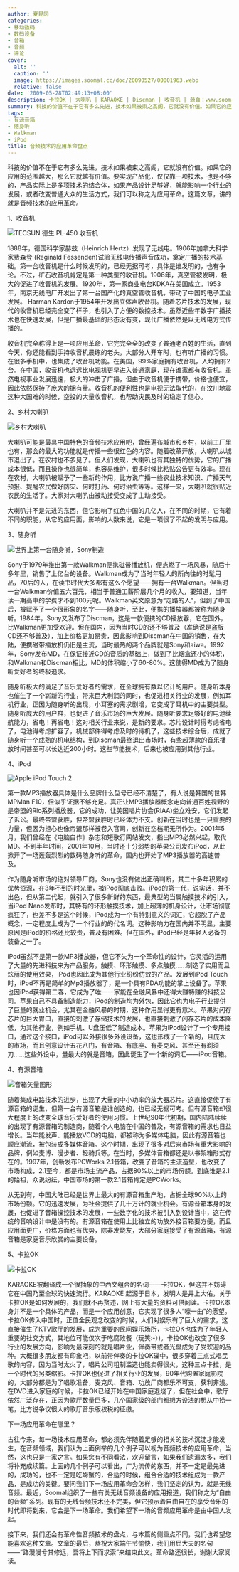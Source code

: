 ```yaml
---
author: 夏昆冈
categories:
- 移动数码
- 数码设备
- 音箱
- 音频
- 评论
cover:
  alt: ''
  caption: ''
  image: https://images.soomal.cc/doc/20090527/00001963.webp
  relative: false
date: '2009-05-28T02:49:13+08:00'
description: 卡拉OK | 大喇叭 | KARAOKE | Discman | 收音机 | 源自：www.soomal.com | 版权：原创 |  平均/总评分：09.39/122
summary: 科技的价值不在于它有多么先进，技术如果被束之高阁，它就没有价值。如果它的应用的范围越大，那么它就越有价值。要实现产品化，仅仅靠一项技术，也是不够的，产品实际上是多项技术的结合体，如果产品设计足够好，就能影响一个行业的发展，或者改变普通大众的生活方式，我们可以称之为应用革命。这篇文章，讲的就是音频技术的应用革命。
tags:
- 有源音箱
- 随身听
- Walkman
- iPod
title: 音频技术的应用革命盘点
---
```


科技的价值不在于它有多么先进，技术如果被束之高阁，它就没有价值。如果它的应用的范围越大，那么它就越有价值。要实现产品化，仅仅靠一项技术，也是不够的，产品实际上是多项技术的结合体，如果产品设计足够好，就能影响一个行业的发展，或者改变普通大众的生活方式，我们可以称之为应用革命。这篇文章，讲的就是音频技术的应用革命。



1、收音机



![TECSUN 德生 PL-450 收音机](https://images.soomal.cc/doc/20090426/00001631.webp)



1888年，德国科学家赫兹（Heinrich Hertz）发现了无线电。1906年加拿大科学家费森登 
(Reginald Fessenden)试验无线电传播声音成功，奠定广播的技术基础。第一台收音机是什么时候发明的，已经无据可考，具体是谁发明的，也有争论。不过，矿石收音机肯定是第一种类型的收音机。1906年，真空管被发明，极大的促进了收音机的发展。1920年，第一家商业电台KDKA在美国成立。1953年，南京无线电厂开发出了第一台国产化的真空管收音机，带动了中国的电子工业发展。 Harman Kardon于1954年开发出立体声收音机。随着芯片技术的发展，现代的收音机已经完全变了样子，也引入了方便的数控技术。虽然近些年数字广播技术也在快速发展，但是广播最基础的形态没有变，现代广播依然是以无线电方式传播的。



收音机完全称得上是一项应用革命，它完完全全的改变了普通老百姓的生活，直到今天，你还能看到手持收音机晨练的老头，大部分人开车时，也有听广播的习惯。在很多手机中，也集成了收音机功能。在美国，99%家庭拥有收音机，人均拥有2台。在中国，收音机也远远比电视机更早进入普通家庭，现在谁家都有收音机。虽然电视事业发展迅速，极大的冲击了广播，但由于收音机便于携带，价格也便宜，因此依然保持了庞大的拥有量。收音机的便利性也是电视无法取代的，在汶川地震这种大国难的时候，空投的大量收音机，也帮助灾民及时的稳定了信心。



2、乡村大喇叭



![乡村大喇叭](https://images.soomal.cc/doc/20090527/00001962.webp)



大喇叭可能是最具中国特色的音频技术应用吧，曾经遍布城市和乡村，以前工厂里也有，那会的最大的功能就是传播一些很红色的内容。随着改革开放，大喇叭从城市退出了。在农村也不多见了。但人们发现，大喇叭也有其独特的优势，它的广播成本很低，而且操作也很简单，也容易维护，很多时候比粘贴公告更有效率。现在在农村，大喇叭被赋予了一些新的作用，比方说广播一些农业技术知识、广播天气预报、提醒农民做好防灾、何时打药、何时治虫等等。这样一来，大喇叭就很贴近农民的生活了。大家对大喇叭由被动接受变成了主动接受。



大喇叭并不是先进的东西，但它影响了红色中国的几亿人，在不同的时期，它有着不同的职能，从它的应用面，影响的人数来说，它是一项很了不起的发明与应用。



3、随身听



![世界上第一台随身听，Sony制造](https://images.soomal.cc/doc/20090527/00001963.webp)



Sony于1979年推出第一款Walkman便携磁带播放机，便点燃了一场风暴，随后十多年里，销售了上亿台的设备。Walkman成为了当时年轻人的所向往的时髦用品，70后的人，在读书时代大多都有这么个愿望――拥有一台Walkman。但当时一台Walkman价值五六百元，相当于普通工薪阶层几个月的收入，要知道，当年读一期高中的学费才不到100元呢。Walkman英文原意为“走路的人”，但到了中国后，被赋予了一个很形象的名字――随身听，至此，便携的播放器都被称为随身听。1984年，Sony又发布了Discman，这是一款便携的CD播放器，它在国外，比Walkman更加受欢迎。但在国内，因为当时CD的还不够普及（准确说是盗版CD还不够普及），加上价格更加昂贵，因此影响到Discman在中国的销售，在大陆，便携磁带播放机仍旧是主流，当时最热的两个品牌就是Sony和aiwa。1992年，Sony发布MD，在保证接近CD的音质的基础上，做到了比烟盒还小的体积，和Walkman和Discman相比，MD的体积缩小了60-80%。这使得MD成为了随身听爱好者的终极追求。



随身听极大的满足了音乐爱好者的需求，在全球拥有数以亿计的用户。随身听本身也催生了一个崭新的行业，带来巨大利润的同时，也促进相关行业的发展，例如耳机行业，正因为随身听的出现，小耳塞的需求剧增，它变成了耳机中的主要类型。随身听庞大的用户群，也促进了音乐市场的巨大发展。随身听要求足够好的电池续航能力，省电！再省电！这对相关行业来说，是新的要求。芯片设计时得考虑省电了，电池得考虑扩容了，机械部件得考虑及时的待机了，这些技术综合后，成就了随身听一个成熟的机电结构，到Discman最终退出市场时，有些超薄款的音乐播放时间甚至可以长达近200小时。这些节能技术，后来也被应用到其他行业。



4、iPod



![Apple iPod Touch 2](https://images.soomal.cc/doc/20090503/00001676.webp)



第一款MP3播放器具体是什么品牌什么型号已经不清楚了，有人说是韩国的世韩MPMan 
F10，但似乎证据不够充足。真正让MP3播放器概念走向普通百姓视野的是帝盟的Rio系列播放器，它的成功，让美国唱片协会(RIAA)坐立难安，它们发起了诉讼。最终帝盟获胜，但帝盟获胜时已经体力不支。创新在当时也是一只重要的力量，但因为担心也像帝盟那样被卷入官司，创新在空档期无所作为。2001年5月，我们曾经在《电脑自作》杂志和短歌行网站发文，指出MP3必然兴起，取代MD。不到半年时间，2001年10月，当时还十分弱势的苹果公司发布iPod，从此掀开了一场轰轰烈烈的数码随身听的革命。国内也开始了MP3播放器的高速普及。



作为随身听市场的绝对领导厂商，Sony也没有做出正确判断，其二十多年积累的优势资源，在3年不到的时光里，被iPod彻底击败。iPod的第一代，说实话，并不出色，但从第二代起，就引入了很多新鲜的东西，最典型的当属触摸技术的引入，当iPod Nano发布时，其特有的环形触摸技术，加上超薄的机身设计，让市场彻底疯狂了，也差不多是这个时候，iPod成为一个有特别意义的词汇，它超脱了产品概念，一定程度上成为了一个行业的的代名词。这种影响力在国内并不明显，主要原因是iPod的价格还比较贵，普及有困难。但在国外，iPod已经是年轻人必备的装备之一了。



iPod虽然不是第一款MP3播放器，但它不失为一个革命性的设计，它灵活的运用了大量的先进科技来为产品服务，触摸、环形触摸、多点触摸……制造了实用而且炫丽的使用效果，iPod也因此成为其他行业纷纷仿效的产品。发展到iPod Touch 时，iPod不再是简单的Mp3播放器了，是一个具有PDA功能的掌上设备了。苹果也因iPod获得第二春，它成为了唯一一家能在金融风暴中还得大赚特赚的科技公司。苹果自己不具备制造能力，iPod的制造均为外包，因此它也为电子行业提供了巨量的就业机会，尤其在金融风暴的时期，这种作用显得更有意义。苹果对闪存芯片的巨大胃口，直接的刺激了存储技术的发展，也直接刺激了闪存芯片的成本降低，为其他行业，例如手机、U盘压低了制造成本。苹果为iPod设计了一个专用接口，通过这个接口，iPod可以外接很多外设设备，这也形成了一个新的，且庞大的市场，而且创意设计五花八门，有音箱、有底座、有麦克风、甚至还有剃须刀……这些外设中，量最大的就是音箱，因此诞生了一个新的词汇――iPod音箱。



4、有源音箱



![音箱矢量图形](https://images.soomal.cc/doc/20090416/00000430.webp)



随着集成电路技术的进步，出现了大量的中小功率的放大器芯片。这直接促使了有源音箱的诞生，但第一台有源音箱是谁创造的，也已经无据可考。但有源音箱却很大程度上的改变全球音乐爱好者的使用习惯。上世纪90年代初期，国内陆陆续续的出现了有源音箱的制造商，随着个人电脑在中国的普及，有源音箱的需求也日益增长。当年能发声、能播放VCD的电脑，都被称为多媒体电脑，因此有源音箱也顺应潮流，被包装成多媒体音箱。这个时期，出现了很多对后来市场有重大影响的品牌，例如麦博、漫步者、轻骑兵等。在当时，多媒体音箱都还是以书架箱形式存在的。1997年，创新发布PCWorks 
2.1音箱，改变了音箱的主流造型，也改变了市场构成，2.1至今，都是市场主流产品，占据80%以上的市场份额。到底谁是2.1的始祖，众说纷纭，中国市场的第一款2.1音箱肯定是PCWorks。



从无到有，中国大陆已经是世界上最大的有源音箱生产地，占据全球90%以上的市场份额。它的迅速发展，为社会提供了几十万计的就业机会。有源音箱本身的发展，也促进了音箱操控技术的发展，一些数字化的技术被引入到设计当中，这在传统的音响设计中是没有的。有源音箱在使用上比独立的功放外接音箱要方便，而且应用面更广，价格方面也有优势，除非发烧友，大部分家庭接受了有源音箱，有源音箱是家庭音乐欣赏的主要设备。



5、卡拉OK



![卡拉OK](https://images.soomal.cc/doc/20090520/00001892.webp)



KARAOKE被翻译成一个很抽象的中西文组合的名词――卡拉OK，但这并不妨碍它在中国乃至全球的快速流行。KARAOKE 
起源于日本，发明人是井上大佑，关于卡拉OK是如何发展的，我们就不再赘述，网上有大量的资料可供阅读。卡拉OK本身并不是一个具体的产品，而是一个应用创意，它实现了很多人“嚎一曲”的愿望。卡拉OK传入中国时，正值全民观念改变的时候，人们对娱乐有了巨大的需求，这直接催生了KTV歌厅的发展，成为重要的民间娱乐场所，卡拉OK也成为了年轻人重要的社交方式，其地位可能仅次于吃腐败餐（玩笑:-）)。卡拉OK也改变了很多行业的发展方向，影响为最深刻的就是唱片业，伴奏带或者光盘成为了受欢迎的品种。大概很多朋友都有印象吧，以前带伴奏的卡拉OK碟中，很多穿着三点式唱民歌的内容，因为当时太火了，唱片公司粗制滥造也能卖得很火，这种三点卡拉，是一个时代的另类缩影。卡拉OK也促进了相关行业的发展，90年代购置家庭影院的，大部分都是为了唱歌准备，麦克风、音箱、功放厂商都乐不可支，获利非浅。在DVD进入家庭的时候，卡拉OK已经开始在中国家庭退烧了，但在社会中，歌厅依然广泛存在，正因为歌厅数量巨多，几个国家级的部门都想方设法的想从中捞一笔，比方说争议很大的歌厅音乐版权税的征缴。



下一场应用革命在哪里？



古往今来，每一场技术应用革命，都必须先伴随着足够的相关的技术沉淀才能发生，在音频领域，我们认为上面例举的几个例子可以视为音频技术的应用革命，当然，这也只是一家之言。如果您有不同看法，欢迎留言，如果我们遗漏太多，我们将补充成续篇。上面的几个例子可以看出，广为流传的东西，并不一定是最先进的，成功的，也不一定是吃螃蟹的，合适的时候，组合合适的技术组成为一款产品，是成功的关键。要问我们下一场应用革命会怎样，我们坚定的认为，就是无线音频。最近，Soomal组织了一些有关无线音频设备的应用报道，我们称之为“自由的音频”系列。现有的无线音频技术还不完美，但它预示着自由自在的享受音乐的时代即将到来，它会是下一场革命。我们希望下一场的音频应用革命是由中国人发起。



接下来，我们还会有革命性音频技术的盘点，与本篇的侧重点不同，我们也希望您能喜欢这种文章。文章的最后，恭祝大家端午节愉快，我们用屈大夫的名句――“路漫漫兮其修远，吾将上下而求索”来结束此文。革命路还很长，谢谢大家阅读。